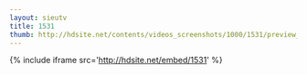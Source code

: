 ```yaml
---
layout: sieutv
title: 1531
thumb: http://hdsite.net/contents/videos_screenshots/1000/1531/preview_360p.mp4.jpg
---
```

{% include iframe src='http://hdsite.net/embed/1531' %}
 
